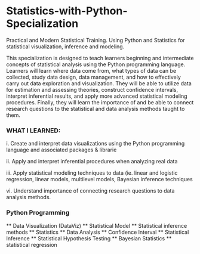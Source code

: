 # Statistics-with-Python-Specialization
Practical and Modern Statistical Training. 
Using Python and Statistics for statistical visualization, inference and modeling.


This specialization is designed to teach learners beginning and intermediate concepts of statistical analysis using the Python programming language. Learners will learn where data come from, what types of data can be collected, study data design, data management, and how to effectively carry out data exploration and visualization. They will be able to utilize data for estimation and assessing theories, construct confidence intervals, interpret inferential results, and apply more advanced statistical modeling procedures. Finally, they will learn the importance of and be able to connect research questions to the statistical and data analysis methods taught to them.

### WHAT I LEARNED:

 i. Create and interpret data visualizations using the Python programming language and associated packages & librarie
 
 ii. Apply and interpret inferential procedures when analyzing real data
 
 iii. Apply statistical modeling techniques to data (ie. linear and logistic regression, linear models, multilevel models, Bayesian inference techniques
 
 vi. Understand importance of connecting research questions to data analysis methods.
    
    
### Python Programming<br>
** Data Visualization (DataViz)
** Statistical Model
** Statistical inference methods
** Statistics
** Data Analysis
** Confidence Interval
** Statistical Inference
** Statistical Hypothesis Testing
** Bayesian Statistics
** statistical regression
